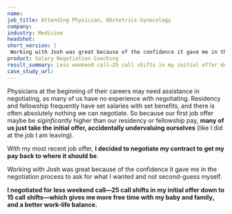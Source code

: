 ```yaml
---
name: 
job_title: Attending Physician, Obstetrics-Gynecology
company: 
industry: Medicine
headshot:
short_version: |
 Working with Josh was great because of the confidence it gave me in the negotiation process to ask for what I wanted and not second-guess myself. **I negotiated for less weekend call—25 call shifts in my initial offer down to 15 call shifts—which gives me more free time with my baby and family, and a better work-life balance.**
product: Salary Negotiation Coaching
result_summary: Less weekend call—25 call shifts in my initial offer down to 15 call shifts
case_study_url:
---
```


Physicians at the beginning of their careers may need assistance in negotiating, as many of us have no experience with negotiating. Residency and fellowship frequently have set salaries with set benefits, and there is often absolutely nothing we can negotiate. So because our first job offer maybe be _siginficantly_ higher than our residency or fellowship pay, **many of us just take the initial offer, accidentally undervaluing ourselves** (like I did at the job I am leaving).

With my most recent job offer, **I decided to negotiate my contract to get my pay back to where it should be**.

Working with Josh was great because of the confidence it gave me in the negotiation process to ask for what I wanted and not second-guess myself.

**I negotiated for less weekend call—25 call shifts in my initial offer down to 15 call shifts—which gives me more free time with my baby and family, and a better work-life balance.**